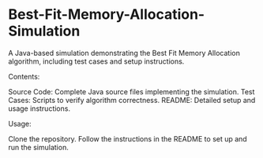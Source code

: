 # Best-Fit-Memory-Allocation-Simulation
A Java-based simulation demonstrating the Best Fit Memory Allocation algorithm, including test cases and setup instructions.

Contents:


Source Code: Complete Java source files implementing the simulation.
Test Cases: Scripts to verify algorithm correctness.
README: Detailed setup and usage instructions.


Usage:

Clone the repository.
Follow the instructions in the README to set up and run the simulation.
